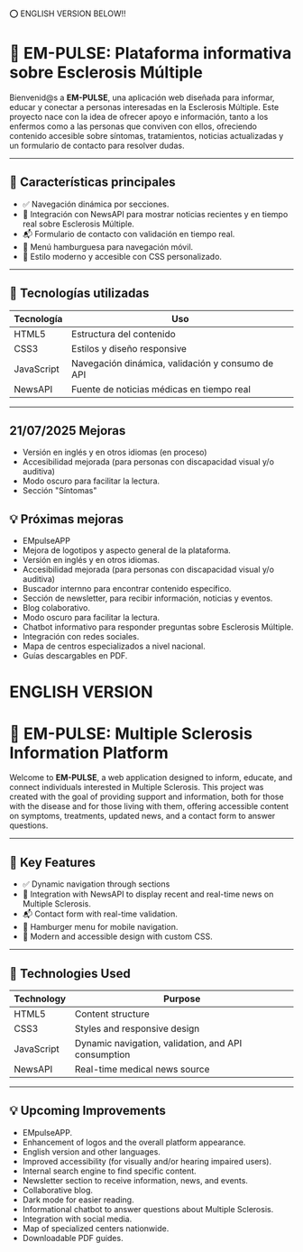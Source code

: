 ⭕ ENGLISH VERSION BELOW!!


# 🧠 EM-PULSE: Plataforma informativa sobre Esclerosis Múltiple

Bienvenid@s a **EM-PULSE**, una aplicación web diseñada para informar, educar y conectar a personas interesadas en la Esclerosis Múltiple. Este proyecto nace con la idea de ofrecer apoyo e información, tanto a los enfermos como a las personas que conviven con ellos, ofreciendo contenido accesible sobre síntomas, tratamientos, noticias actualizadas y un formulario de contacto para resolver dudas.

---

## 📌 Características principales

- ✅ Navegación dinámica por secciones.
- 📰 Integración con NewsAPI para mostrar noticias recientes y en tiempo real sobre Esclerosis Múltiple.
- 📬 Formulario de contacto con validación en tiempo real.
- 📱 Menú hamburguesa para navegación móvil.
- 🎨 Estilo moderno y accesible con CSS personalizado.

---

## 🚀 Tecnologías utilizadas

| Tecnología | Uso |
|------------|-----|
| HTML5      | Estructura del contenido |
| CSS3       | Estilos y diseño responsive |
| JavaScript | Navegación dinámica, validación y consumo de API |
| NewsAPI    | Fuente de noticias médicas en tiempo real |

---

## 21/07/2025 Mejoras

- Versión en inglés y en otros idiomas (en proceso)
- Accesibilidad mejorada (para personas con discapacidad visual y/o auditiva)
- Modo oscuro para facilitar la lectura.
- Sección "Síntomas"

## 💡 Próximas mejoras

- EMpulseAPP
- Mejora de logotipos y aspecto general de la plataforma.
- Versión en inglés y en otros idiomas.
- Accesibilidad mejorada (para personas con discapacidad visual y/o auditiva)
- Buscador internno para encontrar contenido específico.
- Sección de newsletter, para recibir información, noticias y eventos.
- Blog colaborativo.
- Modo oscuro para facilitar la lectura.
- Chatbot informativo para responder preguntas sobre Esclerosis Múltiple.
- Integración con redes sociales.
- Mapa de centros especializados a nivel nacional.
- Guías descargables en PDF.



# ENGLISH VERSION


# 🧠 EM-PULSE: Multiple Sclerosis Information Platform

Welcome to **EM-PULSE**, a web application designed to inform, educate, and connect individuals interested in Multiple Sclerosis. This project was created with the goal of providing support and information, both for those with the disease and for those living with them, offering accessible content on symptoms, treatments, updated news, and a contact form to answer questions.

---

## 📌 Key Features

- ✅ Dynamic navigation through sections
- 📰 Integration with NewsAPI to display recent and real-time news on Multiple Sclerosis.
- 📬 Contact form with real-time validation.
- 📱 Hamburger menu for mobile navigation.
- 🎨 Modern and accessible design with custom CSS.

---

## 🚀 Technologies Used

| Technology | Purpose |
|------------|-----|
| HTML5      | Content structure |
| CSS3       | Styles and responsive design |
| JavaScript | Dynamic navigation, validation, and API consumption |
| NewsAPI    | Real-time medical news source |

---

## 💡 Upcoming Improvements

- EMpulseAPP.
- Enhancement of logos and the overall platform appearance.
- English version and other languages.
- Improved accessibility (for visually and/or hearing impaired users).
- Internal search engine to find specific content.
- Newsletter section to receive information, news, and events.
- Collaborative blog.
- Dark mode for easier reading.
- Informational chatbot to answer questions about Multiple Sclerosis.
- Integration with social media.
- Map of specialized centers nationwide.
- Downloadable PDF guides.